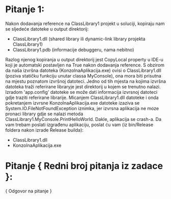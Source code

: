 # Pitanje 1:
Nakon dodavanja reference na ClassLibrary1 projekt u soluciji, kopiraju nam se sljedeće datoteke u output direktorij:
- ClassLibrary1.dll (shared library ili dynamic-link library projekta ClassLibrary1) 
- ClassLibrary1.pdb (informacije debuggeru, nama nebitno)

Razlog njenog kopiranja u output direktorij jest CopyLocal property u IDE-u koji je automatski postavljen na True nakon
dodavanja reference. S obzirom da naša izvršna datoteka (KonzolnaAplikacija.exe) ovisi o ClassLibrary1.dll (poziva statičku
funkciju unutar classa MyConsole), ona mora biti prisutna na mjestu poznatom izvršnoj datoteci. Jedno od tih mjesta na kojima
izvršna datoteka traži referirane libraryje jest direktorij u kojem se trenutno nalazi. Izradom 'app.config' datoteke se može
dati informacija izvrsnoj datoteci gdje traziti referirane librarije.
Micanjem ClassLibrary1.dll datoteke i onda pokretanjem izvrsne KonzolnaAplikacija.exe datoteke izaziva se
System.IO.FileNotFoundException iznimka, jer izvrsna aplikacija ne moze pronaci library gdje se nalazi metoda
ClassLibrary1.MyConsole.PrintHelloWorld. Dakle, aplikacija se crash-a.
Da vam trebam poslati izgrađenu aplikaciju, poslat ću vam (iz bin/Release foldera nakon izrade Release builda):
- ClassLibrary1.dll
- KonzolnaAplikacija.exe

# Pitanje { Redni broj pitanja iz zadace }:
{ Odgovor na pitanje }